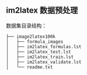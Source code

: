 ## im2latex 数据预处理  

数据集目录结构：  

```  
├── image2latex100k
│   ├── formula_images
│   ├── im2latex_formulas.lst
│   ├── im2latex_test.lst
│   ├── im2latex_train.lst
│   ├── im2latex_validate.lst
│   └── readme.txt
```



